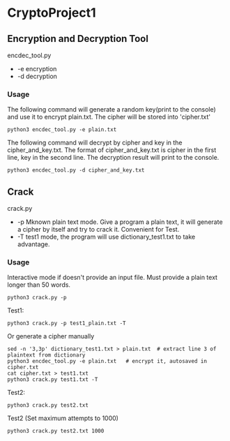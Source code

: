 # CryptoProject1

## Encryption and Decryption Tool
encdec_tool.py
+ -e encryption
+ -d decryption

### Usage
The following command will generate a random key(print to the console) and use it to encrypt plain.txt. The cipher will be stored into 'cipher.txt'
```
python3 encdec_tool.py -e plain.txt  
```

The following command will decrypt by cipher and key in the cipher_and_key.txt. The format of cipher_and_key.txt is cipher in the first line, key in the second line. The decryption result will print to the console.
```
python3 encdec_tool.py -d cipher_and_key.txt
```

## Crack
crack.py
+ -p Mknown plain text mode. Give a program a plain text, it will generate a cipher by itself and try to crack it. Convenient for Test.
+ -T test1 mode, the program will use dictionary_test1.txt to take advantage.

### Usage
Interactive mode if doesn't provide an input file. Must provide a plain text longer than 50 words.
```
python3 crack.py -p
```
Test1: 
```
python3 crack.py -p test1_plain.txt -T
```
Or generate a cipher manually
```
sed -n '3,3p' dictionary_test1.txt > plain.txt  # extract line 3 of plaintext from dictionary
python3 encdec_tool.py -e plain.txt   # encrypt it, autosaved in cipher.txt
cat cipher.txt > test1.txt
python3 crack.py test1.txt -T 
```
Test2:
```
python3 crack.py test2.txt
```
Test2 (Set maximum attempts to 1000)
```
python3 crack.py test2.txt 1000
```
